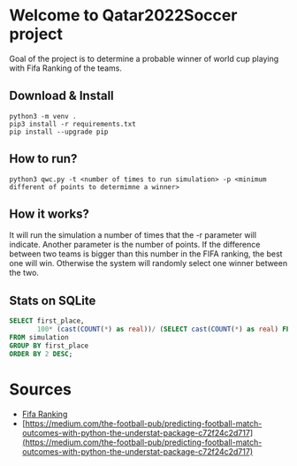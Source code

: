 # Welcome to Qatar2022Soccer project
Goal of the project is to determine a probable winner of world cup playing with Fifa Ranking of the teams.

## Download & Install
```
python3 -m venv .
pip3 install -r requirements.txt
pip install --upgrade pip
```

## How to run?
```
python3 qwc.py -t <number of times to run simulation> -p <minimum different of points to determimne a winner>
```

## How it works?
It will run the simulation a number of times that the -r parameter will indicate. Another parameter is the number of points. If the difference between two teams is bigger than this number in the FIFA ranking, the best one will win. Otherwise the system will randomly select one winner between the two.

## Stats on SQLite
```sql
SELECT first_place,
       100* (cast(COUNT(*) as real))/ (SELECT cast(COUNT(*) as real) FROM simulation) AS percentage
FROM simulation
GROUP BY first_place
ORDER BY 2 DESC;
```

# Sources
- [Fifa Ranking](https://www.fifa.com/fifa-world-ranking/men?dateId=id13750)
- [https://medium.com/the-football-pub/predicting-football-match-outcomes-with-python-the-understat-package-c72f24c2d717](https://medium.com/the-football-pub/predicting-football-match-outcomes-with-python-the-understat-package-c72f24c2d717)



